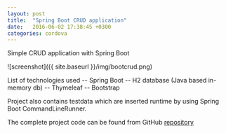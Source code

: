 ```yaml
---
layout: post
title:  "Spring Boot CRUD application"
date:   2016-06-02 17:38:45 +0300
categories: cordova
---
```

Simple CRUD application with Spring Boot

![screenshot]({{ site.baseurl }}/img/bootcrud.png)

List of technologies used
-- Spring Boot
-- H2 database (Java based in-memory db)
-- Thymeleaf
-- Bootstrap

Project also contains testdata which are inserted runtime by using Spring Boot CommandLineRunner.

The complete project code can be found from GitHub [repository](https://github.com/juhahinkula/StudentList.git)

